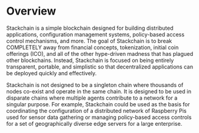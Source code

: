 # Overview
Stackchain is a simple blockchain designed for building distributed applications, configuration management systems, policy-based access control mechanisms, and more. The goal of Stackchain is to break COMPLETELY away from financial concepts, tokenization, initial coin offerings (ICO), and all of the other hype-driven madness that has plagued other blockchains.
Instead, Stackchain is focused on being entirely transparent, portable, and simplistic so that decentralized applications can be deployed quickly and effectively. 

Stackchain is not designed to be a singleton chain where thousands of nodes co-exist and operate in the same chain. It is designed to be used in disparate chains where multiple agents contribute to a network for a singular purpose. For example, Stackchain
could be used as the basis for coordinating the configuration of a distributed network of Raspberry Pis used for sensor data gathering or managing policy-based access controls for a set of geographically
diverse edge servers for a large enterprise.
